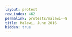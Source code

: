 ```yaml
---
layout: protest
row_index: 462
permalink: protests/malawi--8
title: Malawi, June 2016
hidden: true
---
```

